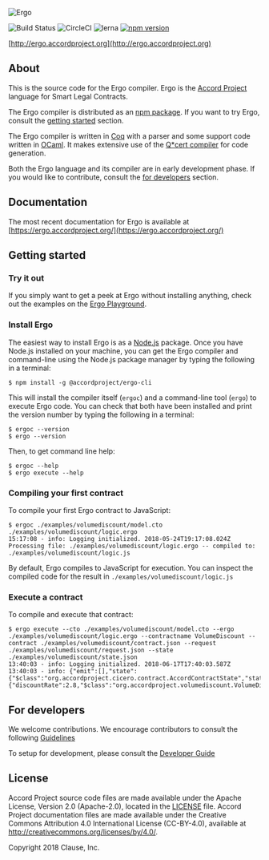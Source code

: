 ![Ergo](./ergo.png)

![Build Status](https://travis-ci.org/accordproject/ergo.svg?branch=master)
![CircleCI](https://circleci.com/gh/accordproject/ergo.svg?style=shield)
![lerna](https://img.shields.io/badge/maintained%20with-lerna-cc00ff.svg)
[![npm version](https://badge.fury.io/js/%40accordproject%2Fergo-cli.svg)](https://badge.fury.io/js/%40accordproject%2Fergo-cli)

[http://ergo.accordproject.org](http://ergo.accordproject.org)

## About

This is the source code for the Ergo compiler. Ergo is the [Accord Project](https://accordproject.org/) language for Smart Legal Contracts.

The Ergo compiler is distributed as an [npm package](https://www.npmjs.com/package/@accordproject/ergo-cli). If you want to try Ergo, consult the [getting started](#getting-started) section.

The Ergo compiler is written in [Coq](https://coq.inria.fr) with a parser and some support code written in [OCaml](https://ocaml.org). It makes extensive use of the [Q*cert compiler](https://querycert.github.io) for code generation.

Both the Ergo language and its compiler are in early development phase. If you would like to contribute, consult the [for developers](#for-developers) section.

## Documentation

The most recent documentation for Ergo is available at [https://ergo.accordproject.org/](https://ergo.accordproject.org/)

## Getting started

### Try it out

If you simply want to get a peek at Ergo without installing anything, check out the examples on the [Ergo Playground](https://accordproject.github.io/ergo-playground/).

### Install Ergo

The easiest way to install Ergo is as a [Node.js](https://nodejs.org/) package. Once you have Node.js installed on your machine, you can get the Ergo compiler and command-line using the Node.js package manager by typing the following in a terminal:

```text
$ npm install -g @accordproject/ergo-cli
```

This will install the compiler itself (`ergoc`) and a command-line tool (`ergo`) to execute Ergo code. You can check that both have been installed and print the version number by typing the following in a terminal:

```text
$ ergoc --version
$ ergo --version
```

Then, to get command line help:

```text
$ ergoc --help
$ ergo execute --help
```

### Compiling your first contract

To compile your first Ergo contract to JavaScript:

```text
$ ergoc ./examples/volumediscount/model.cto ./examples/volumediscount/logic.ergo
15:17:08 - info: Logging initialized. 2018-05-24T19:17:08.024Z
Processing file: ./examples/volumediscount/logic.ergo -- compiled to: ./examples/volumediscount/logic.js
```

By default, Ergo compiles to JavaScript for execution. You can inspect the compiled code for the result in `./examples/volumediscount/logic.js`

### Execute a contract

To compile and execute that contract:

```text
$ ergo execute --cto ./examples/volumediscount/model.cto --ergo ./examples/volumediscount/logic.ergo --contractname VolumeDiscount --contract ./examples/volumediscount/contract.json --request ./examples/volumediscount/request.json --state ./examples/volumediscount/state.json
13:40:03 - info: Logging initialized. 2018-06-17T17:40:03.587Z
13:40:03 - info: {"emit":[],"state":{"$class":"org.accordproject.cicero.contract.AccordContractState","stateId":"1"},"response":{"discountRate":2.8,"$class":"org.accordproject.volumediscount.VolumeDiscountResponse"}}
```

## For developers

We welcome contributions. We encourage contributors to consult the following [Guidelines](./CONTRIBUTING.md)

To setup for development, please consult the [Developer Guide](./DEVELOPERS.md)

## License <a name="license"></a>
Accord Project source code files are made available under the Apache License, Version 2.0 (Apache-2.0), located in the [LICENSE](./LICENSE) file. Accord Project documentation files are made available under the Creative Commons Attribution 4.0 International License (CC-BY-4.0), available at http://creativecommons.org/licenses/by/4.0/.

Copyright 2018 Clause, Inc.

